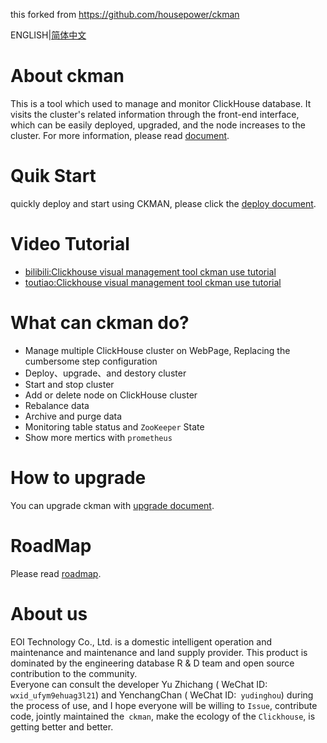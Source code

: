 this forked from https://github.com/housepower/ckman



ENGLISH|[简体中文](./README_ZH.md)

# About ckman
This is a tool which used to manage and monitor ClickHouse database. It visits the cluster's related information through the front-end interface, which can be easily deployed, upgraded, and the node increases to the cluster. For more information, please read [document](./docs/ckman_v2.0.0.md).

# Quik Start 
quickly deploy and start using CKMAN, please click the [deploy document](./docs/guide/deploy.md). 

# Video Tutorial 
- [bilibili:Clickhouse visual management tool ckman use tutorial](https://www.bilibili.com/video/BV1gR4y1t75Q/)
- [toutiao:Clickhouse visual management tool ckman use tutorial](https://www.ixigua.com/7034858546692882983)

# What can ckman do?
- Manage multiple ClickHouse cluster on WebPage, Replacing the cumbersome step configuration 
- Deploy、upgrade、and destory cluster
- Start and stop cluster
- Add or delete node on ClickHouse cluster
- Rebalance data
- Archive and purge data 
- Monitoring table status and `ZooKeeper` State 
- Show more mertics with `prometheus` 

# How to upgrade
You can upgrade ckman with [upgrade document](./docs/guide/upgrade.md).

# RoadMap
Please read [roadmap](https://github.com/housepower/ckman/wiki).

# About us
EOI Technology Co., Ltd. is a domestic intelligent operation and maintenance and maintenance and land supply provider. This product is dominated by the engineering database R & D team and open source contribution to the community.   
Everyone can consult the developer Yu Zhichang ( WeChat ID: `wxid_ufym9ehuag3l21`) and YenchangChan ( WeChat ID:` yudinghou`) during the process of use, and I hope everyone will be willing to `Issue`, contribute code, jointly maintained the` ckman`, make the ecology of the `Clickhouse`, is getting better and better. 